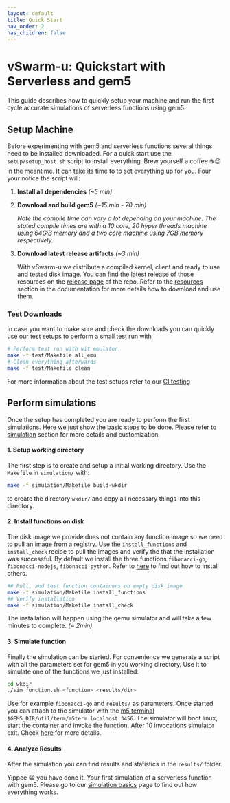 ```yaml
---
layout: default
title: Quick Start
nav_order: 2
has_children: false
---
```


# vSwarm-u: Quickstart with Serverless and gem5

This guide describes how to quickly setup your machine and run the first cycle accurate simulations of serverless functions using gem5.

## Setup Machine

Before experimenting with gem5 and serverless functions several things need to be installed downloaded.
For a quick start use the `setup/setup_host.sh` script to install everything.
Brew yourself a coffee ☕️😉 in the meantime. It can take its time to to set everything up for you. Four your notice the script will:

1. **Install all dependencies** *(~5 min)*

2. **Download and build gem5** *(~15 min - 70 min)*

   *Note the compile time can vary a lot depending on your machine. The stated compile times are with a 10 core, 20 hyper threads machine using 64GiB memory and a two core machine using 7GB memory respectively.*

3. **Download latest release artifacts** *(~3 min)*

   With vSwarm-u we distribute a compiled kernel, client and ready to use and tested disk image. You can find the latest release of those resources on the [release page](https://github.com/ease-lab/vSwarm-u/releases) of the repo. Refer to the [resources](setup/setup.md#get-resources) section in the documentation for more details how to download and use them.


### Test Downloads
In case you want to make sure and check the downloads you can quickly use our test setups to perform a small test run with
```bash
# Perform test run with wit emulator.
make -f test/Makefile all_emu
# Clean everything afterwards
make -f test/Makefile clean
```

For more information about the test setups refer to our [CI testing](./test/function_test.md#function-integration-test)

## Perform simulations
Once the setup has completed you are ready to perform the first simulations.
Here we just show the basic steps to be done. Please refer to [simulation](./simulation/basics.md#first-simulation-with-gem5-and-serverless) section for more details and customization.


#### 1. Setup working directory

The first step is to create and setup a initial working directory. Use the `Makefile` in `simulation/` with:
```bash
make -f simulation/Makefile build-wkdir
```
to create the directory `wkdir/` and copy all necessary things into this directory.

#### 2. Install functions on disk

The disk image we provide does not contain any function image so we need to pull an image from a registry. Use the `install_functions` and `install_check` recipe to pull the images and verify the that the installation was successful. By default we install the three functions `fibonacci-go`, `fibonacci-nodejs`, `fibonacci-python`. Refer to [here](./simulation/basics.md) to find out how to install others.
```bash
## Pull, and test function containers on empty disk image
make -f simulation/Makefile install_functions
## Verify installation
make -f simulation/Makefile install_check
```
The installation will happen using the qemu simulator and will take a few minutes to complete. *(~ 2min)*

#### 3. Simulate function

Finally the simulation can be started. For convenience we generate a script with all the parameters set for gem5 in you working directory. Use it to simulate one of the functions we just installed:
```bash
cd wkdir
./sim_function.sh <function> <results/dir>
```
Use for example `fibonacci-go` and `results/` as parameters.
Once started you can attach to the simulator with the [m5 terminal](https://www.gem5.org/documentation/general_docs/fullsystem/m5term) `$GEM5_DIR/util/term/m5term localhost 3456`. The simulator will boot linux, start the container and invoke the function. After 10 invocations simulator exit. Check [here](./simulation/basics.md#simulations) for more details.

#### 4. Analyze Results
After the simulation you can find results and statistics in the `results/` folder.

Yippee 😀 you have done it. Your first simulation of a serverless function with gem5. Please go to our [simulation basics](./simulation/basics.md) page to find out how everything works.
